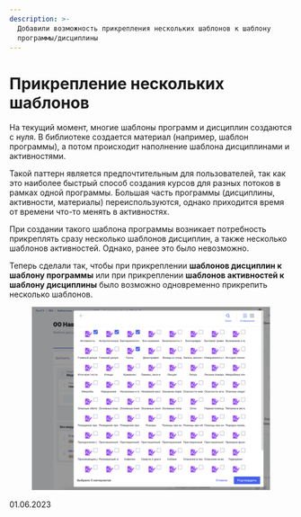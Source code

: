 ```yaml
---
description: >-
  Добавили возможность прикрепления нескольких шаблонов к шаблону
  программы/дисциплины
---
```


# Прикрепление нескольких шаблонов

На текущий момент, многие шаблоны программ и дисциплин создаются с нуля. В библиотеке создается материал (например, шаблон программы), а потом происходит наполнение шаблона дисциплинами и активностями.

Такой паттерн является предпочтительным для пользователей, так как это наиболее быстрый способ создания курсов для разных потоков в рамках одной программы. Большая часть программы (дисциплины, активности, материалы) переиспользуются, однако приходится время от времени что-то менять в активностях.&#x20;

При создании такого шаблона программы возникает потребность прикреплять сразу несколько шаблонов дисциплин, а также несколько шаблонов активностей. Однако, ранее это было невозможно.

Теперь сделали так, чтобы при прикреплении **шаблонов дисциплин к шаблону программы** или при прикреплении **шаблонов активностей к шаблону дисциплины** было возможно одновременно прикрепить несколько шаблонов.

<figure><img src="../../.gitbook/assets/image (589).png" alt=""><figcaption></figcaption></figure>

01.06.2023
